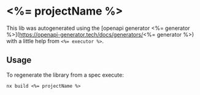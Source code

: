 # <%= projectName %>

This lib was autogenerated using the [openapi generator <%= generator %>](https://openapi-generator.tech/docs/generators/<%= generator %>)
with a little help from `<%= executor %>`.

## Usage

To regenerate the library from a spec execute:

    nx build <%= projectName %>
